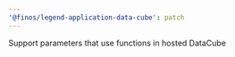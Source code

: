 ```yaml
---
'@finos/legend-application-data-cube': patch
---
```


Support parameters that use functions in hosted DataCube
